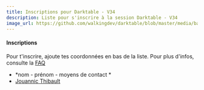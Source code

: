 ```yaml
---
title: Inscriptions pour Darktable - V34
description: Liste pour s'inscrire à la session Darktable - V34
image_url: https://github.com/walkingdev/darktable/blob/master/media/banner-inscription.png?raw=true
---
```


#### Inscriptions

Pour t'inscrire, ajoute tes coordonnées en bas de la liste.
Pour plus d'infos, consulte la [FAQ](http://walkingdev.fr/#walkingdev/darktable/blob/master/v-34/faq.md)

* *nom - prénom - moyens de contact *
* [Jouannic Thibault](mailto:thibault@jouannic.fr)
